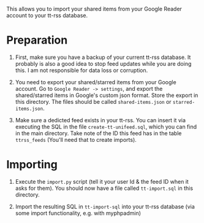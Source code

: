 This allows you to import your shared items from your Google Reader account to 
your tt-rss database.

# Preparation

1. First, make sure you have a backup of your current tt-rss database.
It probably is also a good idea to stop feed updates while you
are doing this. I am not responsible for data loss or corruption.

2. You need to export your shared/starred items from your Google account.
Go to `Google Reader -> settings`, and export the shared/starred items in Google's 
custom json format. Store the export in this directory. The files should be 
called `shared-items.json` or `starred-items.json`.

3. Make sure a dedicted feed exists in your tt-rss. You can insert it via executing 
the SQL in the file `create-tt-unifeed.sql`, which you can find in the 
main directory. Take note of the ID this feed has in the table `ttrss_feeds`
(You'll need that to create imports).

# Importing

1. Execute the `import.py` script (tell it your user Id & the feed ID when
it asks for them). You should now have a file called `tt-import.sql` in this directory.

2. Import the resulting SQL in `tt-import-sql` into your tt-rss database
(via some import functionality, e.g. with myphpadmin)
